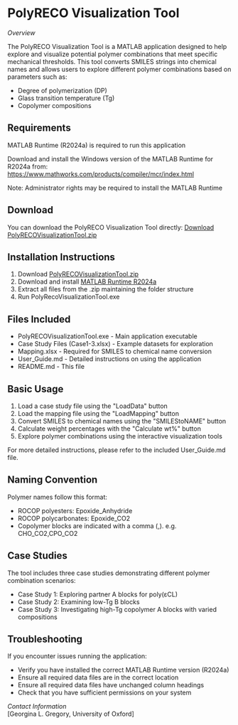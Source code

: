 # PolyRECO Visualization Tool

*Overview*

The PolyRECO Visualization Tool is a MATLAB application designed to help explore and visualize potential polymer combinations that meet specific mechanical thresholds. This tool converts SMILES strings into chemical names and allows users to explore different polymer combinations based on parameters such as:

* Degree of polymerization (DP) <br>
*  Glass transition temperature (Tg) <br> 
* Copolymer compositions <br>

## Requirements

MATLAB Runtime (R2024a) is required to run this application

Download and install the Windows version of the MATLAB Runtime for R2024a from:
https://www.mathworks.com/products/compiler/mcr/index.html

Note: Administrator rights may be required to install the MATLAB Runtime

## Download

You can download the PolyRECO Visualization Tool directly:
[Download PolyRECOVisualizationTool.zip](https://github.com/GeorgeLGregory/PolyRECO-Visualization-Tool/raw/main/PolyRECOVisualizationTool.zip)
      
## Installation Instructions

1. Download [PolyRECOVisualizationTool.zip](https://github.com/GeorgeLGregory/PolyRECO-Visualization-Tool/raw/main/PolyRECOVisualizationTool.zip)
2. Download and install [MATLAB Runtime R2024a](https://www.mathworks.com/products/compiler/mcr/index.html) <br>
3. Extract all files from the .zip maintaining the folder structure <br>
4. Run PolyRecoVisualizationTool.exe

## Files Included

* PolyRECOVisualizationTool.exe - Main application executable
* Case Study Files (Case1-3.xlsx) - Example datasets for exploration
* Mapping.xlsx - Required for SMILES to chemical name conversion
* User_Guide.md - Detailed instructions on using the application
* README.md - This file

## Basic Usage

1. Load a case study file using the "LoadData" button
2. Load the mapping file using the "LoadMapping" button
3. Convert SMILES to chemical names using the "SMILEStoNAME" button
4. Calculate weight percentages with the "Calculate wt%" button
5. Explore polymer combinations using the interactive visualization tools

For more detailed instructions, please refer to the included User_Guide.md file.

## Naming Convention
Polymer names follow this format:

* ROCOP polyesters: Epoxide_Anhydride
* ROCOP polycarbonates: Epoxide_CO2
* Copolymer blocks are indicated with a comma (,). e.g. CHO_CO2,CPO_CO2

## Case Studies
The tool includes three case studies demonstrating different polymer combination scenarios:

* Case Study 1: Exploring partner A blocks for poly(εCL)
* Case Study 2: Examining low-Tg B blocks
* Case Study 3: Investigating high-Tg copolymer A blocks with varied compositions

## Troubleshooting
If you encounter issues running the application:

* Verify you have installed the correct MATLAB Runtime version (R2024a)
* Ensure all required data files are in the correct location
* Ensure all required data files have unchanged column headings
* Check that you have sufficient permissions on your system

*Contact Information* <br>
[Georgina L. Gregory, University of Oxford]
